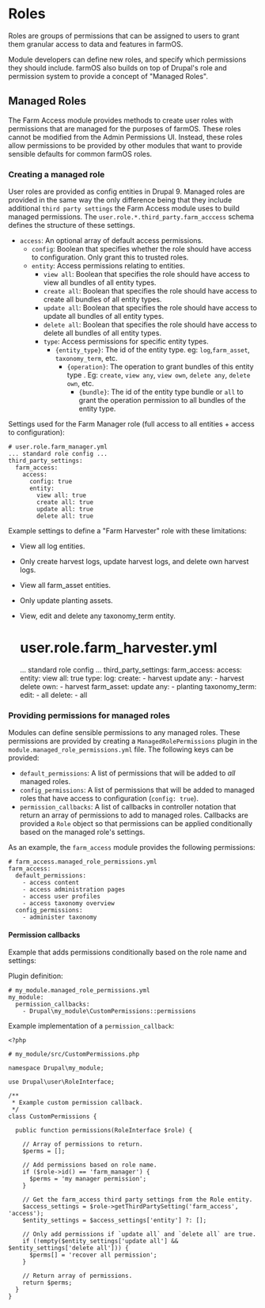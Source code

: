 # Roles

Roles are groups of permissions that can be assigned to users to grant them
granular access to data and features in farmOS.

Module developers can define new roles, and specify which permissions they
should include. farmOS also builds on top of Drupal's role and permission
system to provide a concept of "Managed Roles".

## Managed Roles

The Farm Access module provides methods to create user roles with permissions
that are managed for the purposes of farmOS. These roles cannot be modified
from the Admin Permissions UI. Instead, these roles allow permissions to be
provided by other modules that want to provide sensible defaults for common
farmOS roles.

### Creating a managed role

User roles are provided as config entities in Drupal 9. Managed roles are
provided in the same way the only difference being that they include
additional `third party settings` the Farm Access module uses to build
managed permissions. The `user.role.*.third_party.farm_acccess` schema
defines the structure of these settings.

- `access`: An optional array of default access permissions.
  - `config`: Boolean that specifies whether the role should have access to
  configuration. Only grant this to trusted roles.
  - `entity`: Access permissions relating to entities.
    - `view all`: Boolean that specifies the role should have access to view
    all bundles of all entity types.
    - `create all`: Boolean that specifies the role should have access to
    create all bundles of all entity types.
    - `update all`: Boolean that specifies the role should have access to
    update all bundles of all entity types.
    - `delete all`: Boolean that specifies the role should have access to
    delete all bundles of all entity types.
    - `type`: Access permissions for specific entity types.
      - `{entity_type}`: The id of the entity type. eg: `log`,`farm_asset`,
      `taxonomy_term`, etc.
        - `{operation}`: The operation to grant bundles of this entity type
        . Eg: `create`, `view any`, `view own`, `delete any`, `delete own`, etc.
          - `{bundle}`: The id of the entity type bundle or `all` to grant
          the operation permission to all bundles of the entity type.

Settings used for the Farm Manager role (full access to all entities + access
to configuration):


    # user.role.farm_manager.yml
    ... standard role config ...
    third_party_settings:
      farm_access:
        access:
          config: true
          entity:
            view all: true
            create all: true
            update all: true
            delete all: true

Example settings to define a "Farm Harvester" role with these limitations:
* View all log entities.
* Only create harvest logs, update harvest logs, and delete own harvest logs.
* View all farm_asset entities.
* Only update planting assets.
* View, edit and delete any taxonomy_term entity.


    # user.role.farm_harvester.yml
    ... standard role config ...
    third_party_settings:
      farm_access:
        access:
          entity:
            view all: true
            type:
              log:
                create:
                  - harvest
                update any:
                  - harvest
                delete own:
                  - harvest
              farm_asset:
                update any:
                  - planting
              taxonomy_term:
                edit:
                  - all
                delete:
                  - all


### Providing permissions for managed roles

Modules can define sensible permissions to any managed roles. These permissions
are provided by creating a `ManagedRolePermissions` plugin in the
`module.managed_role_permissions.yml` file. The following keys can be provided:

- `default_permissions`: A list of permissions that will be added to *all*
managed roles.
- `config_permissions`: A list of permissions that will be added to managed
 roles that have access to configuration (`config: true`).
- `permission_callbacks`: A list of callbacks in controller notation that
return an array of permissions to add to managed roles. Callbacks are
provided a `Role` object so that permissions can be applied conditionally
based on the managed role's settings.

As an example, the `farm_access` module provides the following permissions:


    # farm_access.managed_role_permissions.yml
    farm_access:
      default_permissions:
        - access content
        - access administration pages
        - access user profiles
        - access taxonomy overview
      config_permissions:
        - administer taxonomy

#### Permission callbacks

Example that adds permissions conditionally based on the role name and settings:

Plugin definition:


    # my_module.managed_role_permissions.yml
    my_module:
      permission_callbacks:
        - Drupal\my_module\CustomPermissions::permissions


Example implementation of a `permission_callback`:


    <?php

    # my_module/src/CustomPermissions.php

    namespace Drupal\my_module;

    use Drupal\user\RoleInterface;

    /**
     * Example custom permission callback.
     */
    class CustomPermissions {

      public function permissions(RoleInterface $role) {

        // Array of permissions to return.
        $perms = [];

        // Add permissions based on role name.
        if ($role->id() == 'farm_manager') {
          $perms = 'my manager permission';
        }

        // Get the farm_access third party settings from the Role entity.
        $access_settings = $role->getThirdPartySetting('farm_access', 'access');
        $entity_settings = $access_settings['entity'] ?: [];

        // Only add permissions if `update all` and `delete all` are true.
        if (!empty($entity_settings['update all'] && $entity_settings['delete all'])) {
          $perms[] = 'recover all permission';
        }

        // Return array of permissions.
        return $perms;
      }
    }
